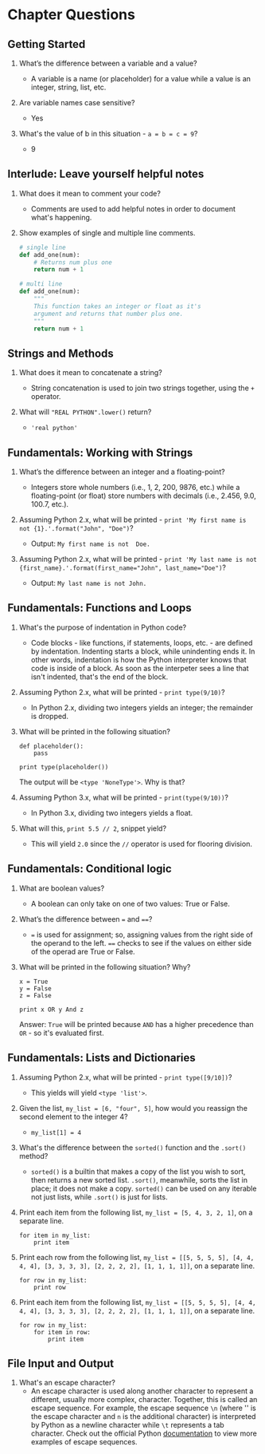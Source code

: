 # Chapter Questions

## Getting Started

1. What’s the difference between a variable and a value?
    - A variable is a name (or placeholder) for a value while a value is an integer, string, list, etc.

1. Are variable names case sensitive?
    - Yes

1. What's the value of b in this situation - `a = b = c = 9`?
    - 9

## Interlude: Leave yourself helpful notes

1. What does it mean to comment your code?
    - Comments are used to add helpful notes in order to document what's happening.

1. Show examples of single and multiple line comments.

    ```python
    # single line
    def add_one(num):
        # Returns num plus one
        return num + 1

    # multi line
    def add_one(num):
        """
        This function takes an integer or float as it's
        argument and returns that number plus one.
        """
        return num + 1
    ```

## Strings and Methods

1. What does it mean to concatenate a string?
    - String concatenation is used to join two strings together, using the `+` operator.

1. What will `"REAL PYTHON".lower()` return?
    - `'real python'`

## Fundamentals: Working with Strings

1. What’s the difference between an integer and a floating-point?
    - Integers store whole numbers (i.e., 1, 2, 200, 9876, etc.) while a floating-point (or float) store numbers with decimals (i.e., 2.456, 9.0, 100.7, etc.).

1. Assuming Python 2.x, what will be printed - `print 'My first name is not {1}.'.format("John", "Doe")`?
    - Output: `My first name is not  Doe.`

1. Assuming Python 2.x, what will be printed - `print 'My last name is not {first_name}.'.format(first_name="John", last_name="Doe")`?
    - Output: `My last name is not John.`

## Fundamentals: Functions and Loops

1. What's the purpose of indentation in Python code?
    - Code blocks - like functions, if statements, loops, etc. - are defined by indentation. Indenting starts a block, while unindenting ends it. In other words, indentation is how the Python interpreter knows that code is inside of a block. As soon as the interpeter sees a line that isn't indented, that's the end of the block.

1. Assuming Python 2.x, what will be printed - `print type(9/10)`?
    - In Python 2.x, dividing two integers yields an integer; the remainder is dropped.

1. What will be printed in the following situation?

    ```
    def placeholder():
        pass

    print type(placeholder())
    ```

    The output will be `<type 'NoneType'>`. Why is that?

1. Assuming Python 3.x, what will be printed - `print(type(9/10))`?
    - In Python 3.x, dividing two integers yields a float.

1. What will this, `print 5.5 // 2`, snippet yield?
    - This will yield `2.0` since the `//` operator is used for flooring division.

## Fundamentals: Conditional logic

1. What are boolean values?
    - A boolean can only take on one of two values: True or False.

1. What’s the difference between `=` and `==`?
    - `=` is used for assignment; so, assigning values from the right side of the operand to the left. `==` checks to see if the values on either side of the operad are True or False.

1. What will be printed in the following situation? Why?

    ```
    x = True
    y = False
    z = False

    print x OR y And z
    ```

    Answer: `True` will be printed because `AND` has a higher precedence than `OR` - so it's evaluated first.


## Fundamentals: Lists and Dictionaries

1. Assuming Python 2.x, what will be printed - `print type([9/10])`?
    - This yields will yield `<type 'list'>`.

1. Given the list, `my_list = [6, "four", 5]`, how would you reassign the second element to the integer 4?
    - `my_list[1] = 4`

1. What's the difference between the `sorted()` function and the `.sort()` method?
    - `sorted()` is a builtin that makes a copy of the list you wish to sort, then returns a new sorted list. `.sort()`, meanwhile, sorts the list in place; it does not make a copy. `sorted()` can be used on any iterable not just lists, while `.sort()` is just for lists.

1. Print each item from the following list, `my_list = [5, 4, 3, 2, 1]`, on a separate line.

    ```
    for item in my_list:
        print item
    ```

1. Print each row from the following list, `my_list = [[5, 5, 5, 5], [4, 4, 4, 4], [3, 3, 3, 3], [2, 2, 2, 2], [1, 1, 1, 1]]`, on a separate line.

    ```
    for row in my_list:
        print row
    ```

1. Print each item from the following list, `my_list = [[5, 5, 5, 5], [4, 4, 4, 4], [3, 3, 3, 3], [2, 2, 2, 2], [1, 1, 1, 1]]`, on a separate line.

    ```
    for row in my_list:
        for item in row:
            print item
    ```


## File Input and Output

1. What's an escape character?
    - An escape character is used along another character to represent a different, usually more complex, character. Together, this is called an escape sequence. For example, the escape sequence `\n` (where '\' is the escape character and `n` is the additional character) is interpreted by Python as a newline character while `\t` represents a tab character. Check out the official Python [documentation](https://docs.python.org/2/reference/lexical_analysis.html#string-literals) to view more examples of escape sequences.
